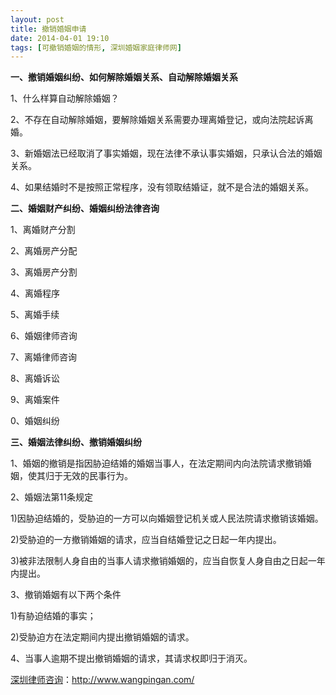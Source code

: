 ```yaml
---
layout: post
title: 撤销婚姻申请
date: 2014-04-01 19:10
tags: [可撤销婚姻的情形, 深圳婚姻家庭律师网]
---
```

<strong>一、撤销婚姻纠纷、如何解除婚姻关系、自动解除婚姻关系</strong>

1、什么样算自动解除婚姻？

2、不存在自动解除婚姻，要解除婚姻关系需要办理离婚登记，或向法院起诉离婚。

3、新婚姻法已经取消了事实婚姻，现在法律不承认事实婚姻，只承认合法的婚姻关系。

4、如果结婚时不是按照正常程序，没有领取结婚证，就不是合法的婚姻关系。

<strong>二、婚姻财产纠纷、婚姻纠纷法律咨询</strong>

1、离婚财产分割

2、离婚房产分配

3、离婚房产分割

4、离婚程序

5、离婚手续

6、婚姻律师咨询

7、离婚律师咨询

8、离婚诉讼

9、离婚案件

0、婚姻纠纷

<strong>三、婚姻法律纠纷、撤销婚姻纠纷</strong>

1、婚姻的撤销是指因胁迫结婚的婚姻当事人，在法定期间内向法院请求撤销婚姻，使其归于无效的民事行为。

2、婚姻法第11条规定

1)因胁迫结婚的，受胁迫的一方可以向婚姻登记机关或人民法院请求撤销该婚姻。

2)受胁迫的一方撤销婚姻的请求，应当自结婚登记之日起一年内提出。

3)被非法限制人身自由的当事人请求撤销婚姻的，应当自恢复人身自由之日起一年内提出。

3、撤销婚姻有以下两个条件

1)有胁迫结婚的事实；

2)受胁迫方在法定期间内提出撤销婚姻的请求。

4、当事人逾期不提出撤销婚姻的请求，其请求权即归于消灭。

<a href="http://www.wangpingan.com/">深圳律师咨询</a>：<a href="http://www.wangpingan.com/">http://www.wangpingan.com/</a>

